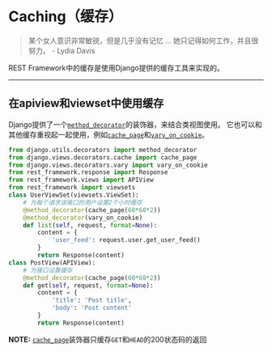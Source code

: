 # Caching（缓存）
> 某个女人意识非常敏锐，但是几乎没有记忆 ... 她只记得如何工作，并且很努力。 - Lydia Davis

REST Framework中的缓存是使用Django提供的缓存工具来实现的。

---


## 在apiview和viewset中使用缓存
Django提供了一个[`method_decorator`](https://docs.djangoproject.com/en/dev/topics/class-based-views/intro/#decorating-the-class)的装饰器，来结合类视图使用。 它也可以和其他缓存重视起一起使用，例如[`cache_page`](https://docs.djangoproject.com/en/dev/topics/cache/#the-per-view-cache)和[`vary_on_cookie`](https://docs.djangoproject.com/en/dev/topics/http/decorators/#django.views.decorators.vary.vary_on_cookie)。
```python
from django.utils.decorators import method_decorator
from django.views.decorators.cache import cache_page
from django.views.decorators.vary import vary_on_cookie
from rest_framework.response import Response
from rest_framework.views import APIView
from rest_framework import viewsets
class UserViewSet(viewsets.ViewSet):
    # 为每个请求该接口的用户设置2个小时缓存
    @method_decorator(cache_page(60*60*2))
    @method_decorator(vary_on_cookie)
    def list(self, request, format=None):
        content = {
            'user_feed': request.user.get_user_feed()
        }
        return Response(content)
class PostView(APIView):
    # 为接口设置缓存
    @method_decorator(cache_page(60*60*2))
    def get(self, request, format=None):
        content = {
            'title': 'Post title',
            'body': 'Post content'
        }
        return Response(content)
```
**NOTE:** [`cache_page`](https://docs.djangoproject.com/en/dev/topics/cache/#the-per-view-cache)装饰器只缓存`GET`和`HEAD`的200状态码的返回
